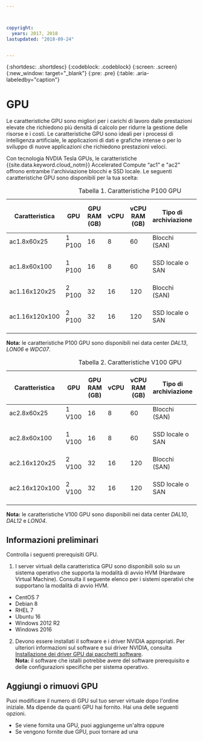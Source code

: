 ```yaml
---



copyright:
  years: 2017, 2018
lastupdated: "2018-09-24"


---
```


{:shortdesc: .shortdesc}
{:codeblock: .codeblock}
{:screen: .screen}
{:new_window: target="_blank"}
{:pre: .pre}
{:table: .aria-labeledby="caption"}

# GPU
Le caratteristiche GPU sono migliori per i carichi di lavoro dalle prestazioni elevate che richiedono più densità di calcolo per ridurre la gestione delle risorse e i costi. Le caratteristiche GPU sono ideali per i processi di intelligenza artificiale, le applicazioni di dati e grafiche intense o per lo sviluppo di nuove applicazioni che richiedono prestazioni veloci. 

Con tecnologia NVDIA Tesla GPUs, le caratteristiche {{site.data.keyword.cloud_notm}} Accelerated Compute “ac1” e "ac2" offrono entrambe l'archiviazione blocchi e SSD locale. Le seguenti caratteristiche GPU sono disponibili per la tua scelta:  

  <table>
<CAPTION>Tabella 1. Caratteristiche P100 GPU</CAPTION>
<THEAD>
<TR>
<th>Caratteristica</th>
<th>GPU</th>
<th>GPU RAM (GB)</th>
<th>vCPU</th>
<th>vCPU RAM (GB)</th>
<th>Tipo di archiviazione</th>
<th>Disco di avvio (GB)</th>
<th>Dischi secondari (2 e 3) (GB)</th>
</TR>
</THEAD>
<TBODY>
<tr>
<td>ac1.8x60x25</td>
<td>1 P100</td>
<td>16</td>
<td>8</td>
<td>60</td>
<td>Blocchi (SAN)</td>
<td>25</td>
<td>Nessuno</td>
</tr>
<tr>
<td>ac1.8x60x100</td>
<td>1 P100</td>
<td>16</td>
<td>8</td>
<td>60</td>
<td>SSD locale o SAN</td>
<td>100</td>
<td>Nessuno (SAN)<br>300 (Locale)</td>
</tr>
<tr>
<td>ac1.16x120x25</td>
<td>2 P100</td>
<td>32</td>
<td>16</td>
<td>120</td>
<td>Blocchi (SAN)</td>
<td>25</td>
<td>Nessuno</td>
</tr>
<tr>
<td>ac1.16x120x100</td>
<td>2 P100</td>
<td>32</td>
<td>16</td>
<td>120</td>
<td>SSD locale o SAN</td>
<td>100</td>
<td>Nessuno (SAN)<br>600 (Locale)</td></tr>

</TBODY>
</table>

**Nota:** le caratteristiche P100 GPU sono disponibili nei data center _DAL13_, _LON06_ e _WDC07_.

<table>
<CAPTION>Tabella 2. Caratteristiche V100 GPU</CAPTION>
<THEAD>
<TR>
<th>Caratteristica</th>
<th>GPU</th>
<th>GPU RAM (GB)</th>
<th>vCPU</th>
<th>vCPU RAM (GB)</th>
<th>Tipo di archiviazione</th>
<th>Disco di avvio (GB)</th>
<th>Dischi secondari (2 e 3) (GB)</th>
</TR>
</THEAD>
<TBODY>
<tr>
<td>ac2.8x60x25</td>
<td>1 V100</td>
<td>16</td>
<td>8</td>
<td>60</td>
<td>Blocchi (SAN)</td>
<td>25</td>
<td>Nessuno</td>
</tr>
<tr>
<td>ac2.8x60x100</td>
<td>1 V100</td>
<td>16</td>
<td>8</td>
<td>60</td>
<td>SSD locale o SAN</td>
<td>100</td>
<td>Nessuno (SAN)<br>300 (Locale)</td>
</tr>
<tr>
<td>ac2.16x120x25</td>
<td>2 V100</td>
<td>32</td>
<td>16</td>
<td>120</td>
<td>Blocchi (SAN)</td>
<td>25</td>
<td>Nessuno</td>
</tr>
<tr>
<td>ac2.16x120x100</td>
<td>2 V100</td>
<td>32</td>
<td>16</td>
<td>120</td>
<td>SSD locale o SAN</td>
<td>100</td>
<td>Nessuno (SAN)<br>600 (Locale)</td></tr>

</TBODY>
</table>

**Nota:** le caratteristiche V100 GPU sono disponibili nei data center _DAL10_, _DAL12_ e _LON04_<!--WDC07-->.


## Informazioni preliminari
Controlla i seguenti prerequisiti GPU.

1. I server virtuali della caratteristica GPU sono disponibili solo su un sistema operativo che supporta la modalità di avvio HVM (Hardware Virtual Machine). Consulta il seguente elenco per i sistemi operativi che supportano la modalità di avvio HVM.  
  - CentOS 7
  - Debian 8
  - RHEL 7
  - Ubuntu 16
  - Windows 2012 R2
  - Windows 2016

2. Devono essere installati il software e i driver NVIDIA appropriati. Per ulteriori informazioni sul software e sui driver NVIDIA, consulta [Installazione dei driver GPU dai pacchetti software](../vsi/vsi_gpu_nvidia_drivers.html).  
**Nota:** il software che istalli potrebbe avere del software prerequisito e delle configurazioni specifiche per sistema operativo.

## Aggiungi o rimuovi GPU 
Puoi modificare il numero di GPU sul tuo server virtuale dopo l'ordine iniziale. Ma dipende da quanti GPU hai fornito. Hai una delle seguenti opzioni.

- Se viene fornita una GPU, puoi aggiungerne un'altra oppure
- Se vengono fornite due GPU, puoi tornare ad una
